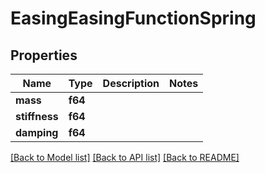 # EasingEasingFunctionSpring

## Properties

Name | Type | Description | Notes
------------ | ------------- | ------------- | -------------
**mass** | **f64** |  | 
**stiffness** | **f64** |  | 
**damping** | **f64** |  | 

[[Back to Model list]](../README.md#documentation-for-models) [[Back to API list]](../README.md#documentation-for-api-endpoints) [[Back to README]](../README.md)


